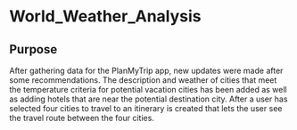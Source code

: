# World_Weather_Analysis

## Purpose
After gathering data for the PlanMyTrip app, new updates were made after some recommendations. The description and weather of cities that meet the temperature criteria for potential vacation cities has been added as well as adding hotels that are near the potential destination city. After a user has selected four cities to travel to an itinerary is created that lets the user see the travel route between the four cities.
